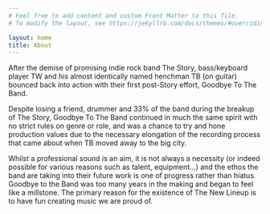 ```yaml
---
# Feel free to add content and custom Front Matter to this file.
# To modify the layout, see https://jekyllrb.com/docs/themes/#overriding-theme-defaults

layout: home
title: About
---
```


After the demise of promising indie rock band The Story, bass/keyboard player TW and his almost identically named henchman TB (on guitar) bounced back into action with their first post-Story effort, Goodbye To The Band.

Despite losing a friend, drummer and 33% of the band during the breakup of The Story, Goodbye To The Band continued in much the same spirit with no strict rules on genre or role, and was a chance to try and hone production values due to the necessary elongation of the recording process that came about when TB moved away to the big city.

Whilst a professional sound is an aim, it is not always a necessity (or indeed possible for various reasons such as talent, equipment…) and the ethos the band are taking into their future work is one of progress rather than hiatus. Goodbye to the Band was too many years in the making and began to feel like a millstone. The primary reason for the existence of The New Lineup is to have fun creating music we are proud of.

